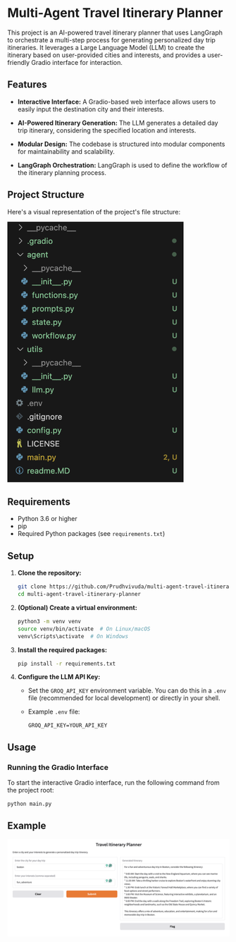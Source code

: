 # Multi-Agent Travel Itinerary Planner

This project is an AI-powered travel itinerary planner that uses LangGraph to orchestrate a multi-step process for generating personalized day trip itineraries. It leverages a Large Language Model (LLM) to create the itinerary based on user-provided cities and interests, and provides a user-friendly Gradio interface for interaction.

## Features

* **Interactive Interface:** A Gradio-based web interface allows users to easily input the destination city and their interests.
    
* **AI-Powered Itinerary Generation:** The LLM generates a detailed day trip itinerary, considering the specified location and interests.
    
* **Modular Design:** The codebase is structured into modular components for maintainability and scalability.
    
* **LangGraph Orchestration:** LangGraph is used to define the workflow of the itinerary planning process.

## Project Structure
Here's a visual representation of the project's file structure:
<div align="left">
    <img src="static/structure.png" alt="Project File Structure" width="400">
</div>

## Requirements

* Python 3.6 or higher
* pip
* Required Python packages (see `requirements.txt`)

## Setup

1.  **Clone the repository:**

    ```bash
    git clone https://github.com/Prudhvivuda/multi-agent-travel-itinerary-planner.git
    cd multi-agent-travel-itinerary-planner
    ```

2.  **(Optional) Create a virtual environment:**

    ```bash
    python3 -m venv venv
    source venv/bin/activate  # On Linux/macOS
    venv\Scripts\activate  # On Windows
    ```

3.  **Install the required packages:**

    ```bash
    pip install -r requirements.txt
    ```

4.  **Configure the LLM API Key:**

    * Set the `GROQ_API_KEY` environment variable. You can do this in a `.env` file (recommended for local development) or directly in your shell.
    * Example `.env` file:

        ```
        GROQ_API_KEY=YOUR_API_KEY
        ```

## Usage

### Running the Gradio Interface

To start the interactive Gradio interface, run the following command from the project root:

```bash
python main.py
```

## Example
<div align="left">
    <img src="static/output.png" alt="Output Example">
</div>